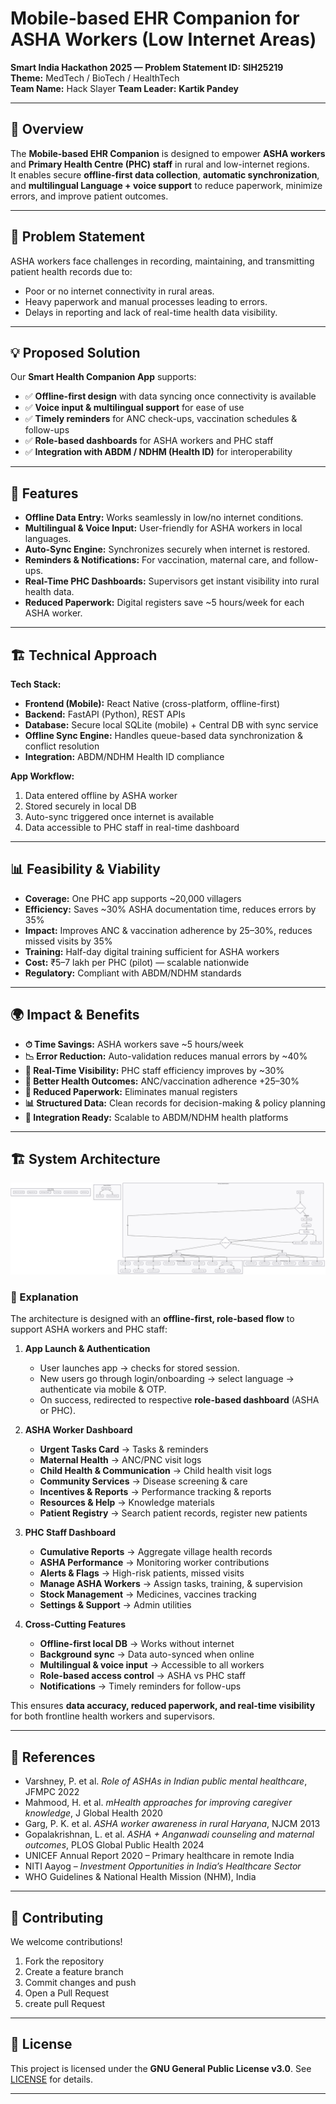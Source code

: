 # Mobile-based EHR Companion for ASHA Workers (Low Internet Areas)

**Smart India Hackathon 2025 — Problem Statement ID: SIH25219**  
**Theme:** MedTech / BioTech / HealthTech  
**Team Name:** Hack Slayer
**Team Leader:** **Kartik Pandey**

---

## 📌 Overview
The **Mobile-based EHR Companion** is designed to empower **ASHA workers** and **Primary Health Centre (PHC) staff** in rural and low-internet regions.  
It enables secure **offline-first data collection**, **automatic synchronization**, and **multilingual Language + voice support** to reduce paperwork, minimize errors, and improve patient outcomes.  

---

## 🎯 Problem Statement
ASHA workers face challenges in recording, maintaining, and transmitting patient health records due to:
- Poor or no internet connectivity in rural areas.  
- Heavy paperwork and manual processes leading to errors.  
- Delays in reporting and lack of real-time health data visibility.  

---

## 💡 Proposed Solution

Our **Smart Health Companion App** supports:
- ✅ **Offline-first design** with data syncing once connectivity is available  
- ✅ **Voice input & multilingual support** for ease of use  
- ✅ **Timely reminders** for ANC check-ups, vaccination schedules & follow-ups  
- ✅ **Role-based dashboards** for ASHA workers and PHC staff  
- ✅ **Integration with ABDM / NDHM (Health ID)** for interoperability  

---

## 🚀 Features
- **Offline Data Entry:** Works seamlessly in low/no internet conditions.  
- **Multilingual & Voice Input:** User-friendly for ASHA workers in local languages.  
- **Auto-Sync Engine:** Synchronizes securely when internet is restored.  
- **Reminders & Notifications:** For vaccination, maternal care, and follow-ups.  
- **Real-Time PHC Dashboards:** Supervisors get instant visibility into rural health data.  
- **Reduced Paperwork:** Digital registers save ~5 hours/week for each ASHA worker.  

---

## 🏗️ Technical Approach

**Tech Stack:**
- **Frontend (Mobile):** React Native (cross-platform, offline-first)  
- **Backend:** FastAPI (Python), REST APIs  
- **Database:** Secure local SQLite (mobile) + Central DB with sync service  
- **Offline Sync Engine:** Handles queue-based data synchronization & conflict resolution  
- **Integration:** ABDM/NDHM Health ID compliance  

**App Workflow:**  
1. Data entered offline by ASHA worker  
2. Stored securely in local DB  
3. Auto-sync triggered once internet is available  
4. Data accessible to PHC staff in real-time dashboard  

---

## 📊 Feasibility & Viability
- **Coverage:** One PHC app supports ~20,000 villagers  
- **Efficiency:** Saves ~30% ASHA documentation time, reduces errors by 35%  
- **Impact:** Improves ANC & vaccination adherence by 25–30%, reduces missed visits by 35%  
- **Training:** Half-day digital training sufficient for ASHA workers  
- **Cost:** ₹5–7 lakh per PHC (pilot) — scalable nationwide  
- **Regulatory:** Compliant with ABDM/NDHM standards  

---

## 🌍 Impact & Benefits
- **⏱ Time Savings:** ASHA workers save ~5 hours/week  
- **📉 Error Reduction:** Auto-validation reduces manual errors by ~40%  
- **📡 Real-Time Visibility:** PHC staff efficiency improves by ~30%  
- **👶 Better Health Outcomes:** ANC/vaccination adherence +25–30%  
- **📑 Reduced Paperwork:** Eliminates manual registers  
- **📊 Structured Data:** Clean records for decision-making & policy planning  
- **🔗 Integration Ready:** Scalable to ABDM/NDHM health platforms  


---

## 🏗️ System Architecture

![EHR App Architecture](EHR_App_Architecture_Mermaid_Diagram.png)

### 🔎 Explanation
The architecture is designed with an **offline-first, role-based flow** to support ASHA workers and PHC staff:

1. **App Launch & Authentication**
   - User launches app → checks for stored session.  
   - New users go through login/onboarding → select language → authenticate via mobile & OTP.  
   - On success, redirected to respective **role-based dashboard** (ASHA or PHC).  

2. **ASHA Worker Dashboard**
   - **Urgent Tasks Card** → Tasks & reminders  
   - **Maternal Health** → ANC/PNC visit logs  
   - **Child Health & Communication** → Child health visit logs  
   - **Community Services** → Disease screening & care  
   - **Incentives & Reports** → Performance tracking & reports  
   - **Resources & Help** → Knowledge materials  
   - **Patient Registry** → Search patient records, register new patients  

3. **PHC Staff Dashboard**
   - **Cumulative Reports** → Aggregate village health records  
   - **ASHA Performance** → Monitoring worker contributions  
   - **Alerts & Flags** → High-risk patients, missed visits  
   - **Manage ASHA Workers** → Assign tasks, training, & supervision  
   - **Stock Management** → Medicines, vaccines tracking  
   - **Settings & Support** → Admin utilities  

4. **Cross-Cutting Features**
   - **Offline-first local DB** → Works without internet  
   - **Background sync** → Data auto-synced when online  
   - **Multilingual & voice input** → Accessible to all workers  
   - **Role-based access control** → ASHA vs PHC staff  
   - **Notifications** → Timely reminders for follow-ups  

This ensures **data accuracy, reduced paperwork, and real-time visibility** for both frontline health workers and supervisors.


---

## 📖 References
- Varshney, P. et al. *Role of ASHAs in Indian public mental healthcare*, JFMPC 2022  
- Mahmood, H. et al. *mHealth approaches for improving caregiver knowledge*, J Global Health 2020  
- Garg, P. K. et al. *ASHA worker awareness in rural Haryana*, NJCM 2013  
- Gopalakrishnan, L. et al. *ASHA + Anganwadi counseling and maternal outcomes*, PLOS Global Public Health 2024  
- UNICEF Annual Report 2020 – Primary healthcare in remote India  
- NITI Aayog – *Investment Opportunities in India’s Healthcare Sector*  
- WHO Guidelines & National Health Mission (NHM), India  

---

## 🤝 Contributing
We welcome contributions!  
1. Fork the repository  
2. Create a feature branch
3. Commit changes and push  
4. Open a Pull Request
5. create pull Request

---

## 📜 License
This project is licensed under the **GNU General Public License v3.0**. See [LICENSE](LICENSE) for details.  

---


